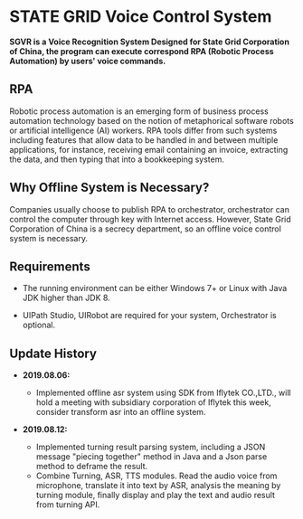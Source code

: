 # STATE GRID Voice Control System

**SGVR is a Voice Recognition System Designed for State Grid Corporation of China, the program can execute correspond RPA (Robotic Process Automation) by users' voice commands.**


## RPA
Robotic process automation is an emerging form of business process automation technology based on the notion of metaphorical software robots or artificial intelligence (AI) workers. RPA tools differ from such systems including features that allow data to be handled in and between multiple applications, for instance, receiving email containing an invoice, extracting the data, and then typing that into a bookkeeping system.

## Why Offline System is Necessary?
Companies usually choose to publish RPA to orchestrator, orchestrator can control the computer through key with Internet access. However, State Grid Corporation of China is a secrecy department, so an offline voice control system is necessary. 


## Requirements

 - The running environment can be either Windows 7+ or Linux with Java JDK higher than JDK 8. 

 - UIPath Studio, UIRobot are required for your system, Orchestrator is optional.

## Update History

 - **2019.08.06:** 
 	- Implemented offline asr system using SDK from Iflytek CO.,LTD., will hold a meeting with subsidiary corporation of Iflytek this week, consider transform asr into an offline system.

 - **2019.08.12:** 
 	- Implemented turning result parsing system, including a JSON message "piecing together" method in Java and a Json parse method to deframe the result. 
 	- Combine Turning, ASR, TTS modules. Read the audio voice from microphone, translate it into text by ASR, analysis the meaning by turning module, finally display and play the text and audio result from turning API.

